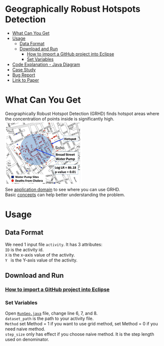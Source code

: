 # Geographically Robust Hotspots Detection  
* [What Can You Get](https://github.com/SpatialUMN/GeoRobustHotspots/blob/master/README.md#what-can-you-get)  
* [Usage](https://github.com/SpatialUMN/GeoRobustHotspots/blob/master/README.md#usage)   
  * [Data Format](https://github.com/SpatialUMN/GeoRobustHotspots/blob/master/README.md#data-format)  
  * [Download and Run](https://github.com/SpatialUMN/GeoRobustHotspots/blob/master/README.md#Download-and-Run)  
    * [How to import a GitHub project into Eclipse](https://github.com/collab-uniba/socialcde4eclipse/wiki/How-to-import-a-GitHub-project-into-Eclipse)  
    * [Set Variables](https://github.com/SpatialUMN/GeoRobustHotspots/blob/master/README.md#set-variables) 
* [Code Explanation - Java Diagram](https://github.com/SpatialUMN/GeoRobustHotspots/wiki/Java-Class-Diagram) 
* [Case Study]()  
* [Bug Report](https://github.com/SpatialUMN/GeoRobustHotspots/issues)  
* [Link to Paper]()
  

# What Can You Get
Geographically Robust Hotspot Detection (GRHD) finds hotspot areas where the concentration of points inside is significantly high.  
![G1](https://github.com/SpatialUMN/GeoRobustHotspots/blob/master/image/G1.PNG)  
See [application domain](https://github.com/SpatialUMN/GeoRobustHotspots/wiki/Application-Domain) to see where you can use GRHD.   
Basic [concepts](https://github.com/SpatialUMN/GeoRobustHotspots/wiki/Basic-Concepts) can help better understanding the problem.  


# Usage  
## Data Format  
We need 1 input file `activity`. It has 3 attributes:  
`ID` is the activity id.   
`X` is the x-axis value of the activity.  
`Y ` is the Y-axis value of the activity.  

## Download and Run  
### [How to import a GitHub project into Eclipse](https://github.com/collab-uniba/socialcde4eclipse/wiki/How-to-import-a-GitHub-project-into-Eclipse)  
### Set Variables   
Open [`RunGeo.java`](https://github.com/SpatialUMN/EllipticalHotspots/blob/master/src/elliptical/RunElliptic.java) file, change line 6, 7, and 8.  
`dataset_path` is the path to your activity file.  
`Method` set Method = 1 if you want to use grid method, set Method = 0 if you need naive method.  
`step_size` only has effect if you choose naive method. It is the step length used on denominator.   
